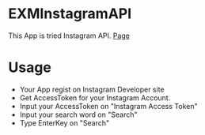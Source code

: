 # EXMInstagramAPI
This App is tried Instagram API. [Page](https://iq3addli.github.io/EXMInstagramAPI/)

# Usage

* Your App regist on Instagram Developer site
* Get AccessToken for your Instagram Account.
* Input your AccessToken on "Instagram Access Token"
* Input your search word on "Search"
* Type EnterKey on "Search"
